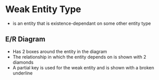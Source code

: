 # Weak Entity Type

- is an entity that is existence-dependant on some other entity type

## E/R Diagram

- Has 2 boxes around the entity in the diagram
- The relationship in which the entity depends on is shown with 2 diamonds
- A partial key is used for the weak entity and is shown with a broken underline
